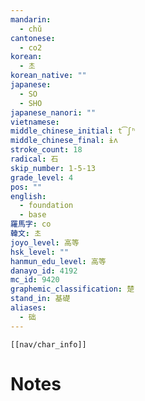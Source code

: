 ```yaml
---
mandarin:
  - chǔ
cantonese:
  - co2
korean:
  - 초
korean_native: ""
japanese:
  - SO
  - SHO
japanese_nanori: ""
vietnamese:
middle_chinese_initial: t͡ʃʰ
middle_chinese_final: ɨʌ
stroke_count: 18
radical: 石
skip_number: 1-5-13
grade_level: 4
pos: ""
english:
  - foundation
  - base
羅馬字: co
韓文: 초
joyo_level: 高等
hsk_level: ""
hanmun_edu_level: 高等
danayo_id: 4192
mc_id: 9420
graphemic_classification: 楚
stand_in: 基礎
aliases:
  - 础
---
```

```meta-bind-embed
[[nav/char_info]]
```

# Notes
